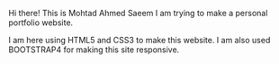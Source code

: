 Hi there!
This is Mohtad Ahmed Saeem
I am trying to make a personal portfolio website.

I am here using HTML5 and CSS3 to make this website.
I am also used BOOTSTRAP4 for making this site responsive.
